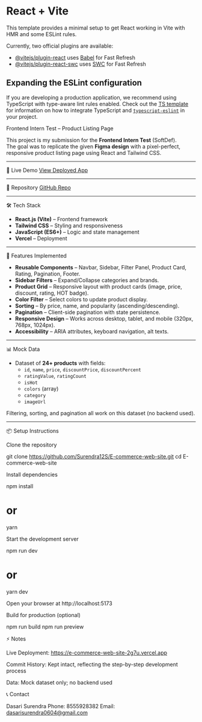 # React + Vite

This template provides a minimal setup to get React working in Vite with HMR and some ESLint rules.

Currently, two official plugins are available:

- [@vitejs/plugin-react](https://github.com/vitejs/vite-plugin-react/blob/main/packages/plugin-react) uses [Babel](https://babeljs.io/) for Fast Refresh
- [@vitejs/plugin-react-swc](https://github.com/vitejs/vite-plugin-react/blob/main/packages/plugin-react-swc) uses [SWC](https://swc.rs/) for Fast Refresh

## Expanding the ESLint configuration

If you are developing a production application, we recommend using TypeScript with type-aware lint rules enabled. Check out the [TS template](https://github.com/vitejs/vite/tree/main/packages/create-vite/template-react-ts) for information on how to integrate TypeScript and [`typescript-eslint`](https://typescript-eslint.io) in your project.

Frontend Intern Test – Product Listing Page

This project is my submission for the **Frontend Intern Test** (SoftDef).  
The goal was to replicate the given **Figma design** with a pixel-perfect, responsive product listing page using React and Tailwind CSS.

---

🚀 Live Demo
[View Deployed App](https://your-vercel-link.vercel.app)

---

📂 Repository
[GitHub Repo](https://github.com/Surendra12S/E-commerce-web-site)

---

🛠 Tech Stack
- **React.js (Vite)** – Frontend framework  
- **Tailwind CSS** – Styling and responsiveness  
- **JavaScript (ES6+)** – Logic and state management  
- **Vercel** – Deployment  

---

📌 Features Implemented
- **Reusable Components** – Navbar, Sidebar, Filter Panel, Product Card, Rating, Pagination, Footer.  
- **Sidebar Filters** – Expand/Collapse categories and brands.  
- **Product Grid** – Responsive layout with product cards (image, price, discount, rating, HOT badge).  
- **Color Filter** – Select colors to update product display.  
- **Sorting** – By price, name, and popularity (ascending/descending).  
- **Pagination** – Client-side pagination with state persistence.  
- **Responsive Design** – Works across desktop, tablet, and mobile (320px, 768px, 1024px).  
- **Accessibility** – ARIA attributes, keyboard navigation, alt texts.  

---

📊 Mock Data
- Dataset of **24+ products** with fields:
  - `id`, `name`, `price`, `discountPrice`, `discountPercent`
  - `ratingValue`, `ratingCount`
  - `isHot`
  - `colors` (array)
  - `category`
  - `imageUrl`

Filtering, sorting, and pagination all work on this dataset (no backend used).

---

📦 Setup Instructions

Clone the repository

git clone https://github.com/Surendra12S/E-commerce-web-site.git
cd E-commerce-web-site


Install dependencies

npm install
# or
yarn


Start the development server

npm run dev
# or
yarn dev


Open your browser at http://localhost:5173

Build for production (optional)

npm run build
npm run preview


⚡ Notes

Live Deployment: https://e-commerce-web-site-2g7u.vercel.app

Commit History: Kept intact, reflecting the step-by-step development process

Data: Mock dataset only; no backend used

📞 Contact

Dasari Surendra
Phone: 8555928382
Email: dasarisurendra0604@gmail.com
